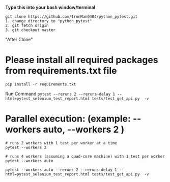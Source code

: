 **Type this into your bash window/terminal**
~~~~
git clone https://github.com/IronMan0404/python_pytest.git
1. change directory to "python_pytest"
2. git fetch origin
3. git checkout master
~~~~
"After Clone" 

# Please install all required packages from requirements.txt file
~~~~
pip install -r requirements.txt
~~~~

Run Command `pytest --reruns 2 --reruns-delay 1 --html=pytest_selenium_test_report.html tests/test_get_api.py  -v`

# Parallel execution: (example: --workers auto, --workers 2 )


~~~~
# runs 2 workers with 1 test per worker at a time
pytest --workers 2

# runs 4 workers (assuming a quad-core machine) with 1 test per worker
pytest --workers auto

~~~~
`pytest --workers auto --reruns 2 --reruns-delay 1 --html=pytest_selenium_test_report.html tests/test_get_api.py  -v`
~~~~
 